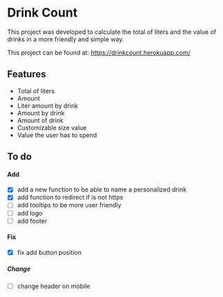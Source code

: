 # Drink Count

This project was developed to calculate the total of liters and the value of drinks in a more friendly and simple way.

This project can be found at: https://drinkcount.herokuapp.com/

## Features

- Total of liters
- Amount
- Liter amount by drink
- Amount by drink
- Amount of drink
- Customizable size value
- Value the user has to spend

## To do

#### Add
- [x] add a new function to be able to name a personalized drink
- [x] add function to redirect if is not https
- [ ] add tooltips to be more user friendly
- [ ] add logo
- [ ] add footer

#### Fix
- [x] fix add button position

##### Change
- [ ] change header on mobile

